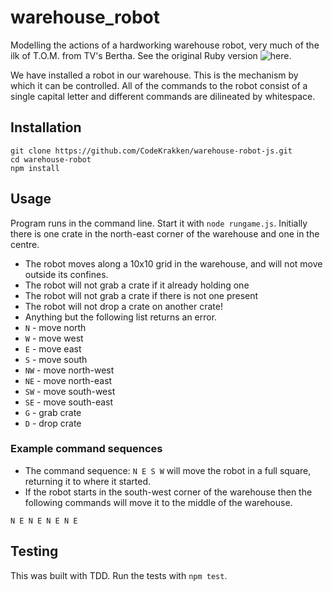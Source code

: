 # warehouse_robot

Modelling the actions of a hardworking warehouse robot, very much of the ilk of T.O.M. from TV's Bertha. See the original Ruby version ![here](https://github.com/CodeKrakken/warehouse-robot.git).

We have installed a robot in our warehouse. This is the mechanism by which it can be controlled. All of the commands to the robot consist of a single capital letter and different commands are dilineated by whitespace.

## Installation

```
git clone https://github.com/CodeKrakken/warehouse-robot-js.git
cd warehouse-robot
npm install
```

## Usage

Program runs in the command line. Start it with `node rungame.js`. Initially there is one crate in the north-east corner of the warehouse and one in the centre.

* The robot moves along a 10x10 grid in the warehouse, and will not move outside its confines.
* The robot will not grab a crate if it already holding one
* The robot will not grab a crate if there is not one present
* The robot will not drop a crate on another crate!
* Anything but the following list returns an error.
* `N`  - move north
* `W`  - move west
* `E`  - move east
* `S`  - move south
* `NW` - move north-west
* `NE` - move north-east
* `SW` - move south-west
* `SE` - move south-east
* `G`  - grab crate
* `D`  - drop crate

### Example command sequences

* The command sequence: `N E S W` will move the robot in a full square, returning it to where it started.
* If the robot starts in the south-west corner of the warehouse then the following commands will move it to the middle of the warehouse.

`N E N E N E N E`

## Testing

This was built with TDD. Run the tests with `npm test`.
